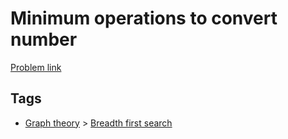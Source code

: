 # Minimum operations to convert number

[Problem link](https://leetcode.com/problems/minimum-operations-to-convert-number)

## Tags

* [Graph theory](/README.md#Graph_theory) > [Breadth first search](/README.md#Graph_theory-Breadth_first_search)
